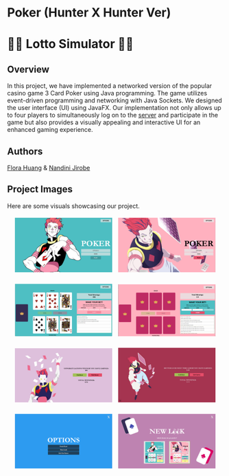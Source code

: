 # Poker (Hunter X Hunter Ver)
# 🎰💵 Lotto Simulator 🎲🤩

## Overview
In this project, we have implemented a networked version of the popular casino game 3 Card Poker using Java programming. The game utilizes event-driven programming and networking with Java Sockets. We designed the user interface (UI) using JavaFX. Our implementation not only allows up to four players to simultaneously log on to the [server](https://github.com/fhuan10/Poker-Game-Server) and participate in the game but also provides a visually appealing and interactive UI for an enhanced gaming experience.

## Authors
[Flora Huang](https://github.com/fhuan10) & [Nandini Jirobe](https://github.com/nandinijirobe)

## Project Images
Here are some visuals showcasing our project.

<p align="center">
  <img src="readme_pictures/visual_welcome_screen1.png" alt="Screenshot 1" style="width: 45%; margin: 5px;">
  <img src="readme_pictures/visual_welcome_screen2.png" alt="Screenshot 7" style="width: 45%; margin: 5px;">
</p>

<p align="center">
  <img src="readme_pictures/visual_game_screen1.png" alt="Screenshot 8" style="width: 45%; margin: 5px;">
  <img src="readme_pictures/visual_game_screen2.png" alt="Screenshot 2" style="width: 45%; margin: 5px;">
</p>

<p align="center">
  <img src="readme_pictures/visual_end_screen1.png" alt="Screenshot 3" style="width: 45%; margin: 5px;">
  <img src="readme_pictures/visual_end_screen2.png" alt="Screenshot 4" style="width: 45%; margin: 5px;">
</p>

<p align="center">
  <img src="readme_pictures/visual_menu_screen.png" alt="Screenshot 5" style="width: 45%; margin: 5px;">
  <img src="readme_pictures/visual_newlook_screen.png" alt="Screenshot 6" style="width: 45%; margin: 5px;">
</p>


